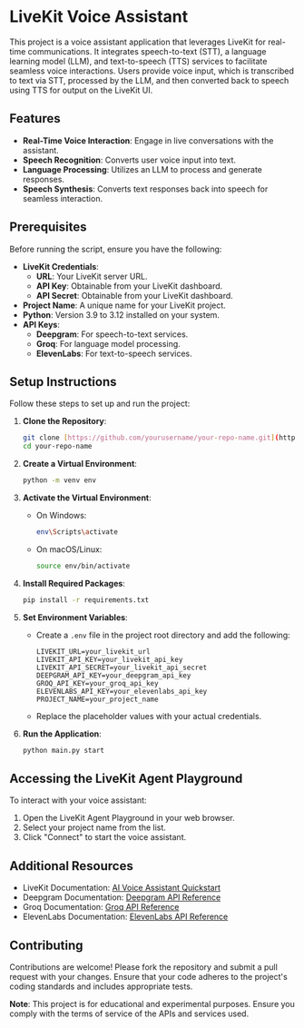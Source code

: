# LiveKit Voice Assistant

This project is a voice assistant application that leverages LiveKit for real-time communications. It integrates speech-to-text (STT), a language learning model (LLM), and text-to-speech (TTS) services to facilitate seamless voice interactions. Users provide voice input, which is transcribed to text via STT, processed by the LLM, and then converted back to speech using TTS for output on the LiveKit UI.

## Features

- **Real-Time Voice Interaction**: Engage in live conversations with the assistant.
- **Speech Recognition**: Converts user voice input into text.
- **Language Processing**: Utilizes an LLM to process and generate responses.
- **Speech Synthesis**: Converts text responses back into speech for seamless interaction.

## Prerequisites

Before running the script, ensure you have the following:

- **LiveKit Credentials**:
  - **URL**: Your LiveKit server URL.
  - **API Key**: Obtainable from your LiveKit dashboard.
  - **API Secret**: Obtainable from your LiveKit dashboard.
- **Project Name**: A unique name for your LiveKit project.
- **Python**: Version 3.9 to 3.12 installed on your system.
- **API Keys**:
  - **Deepgram**: For speech-to-text services.
  - **Groq**: For language model processing.
  - **ElevenLabs**: For text-to-speech services.

## Setup Instructions

Follow these steps to set up and run the project:

1.  **Clone the Repository**:

    ```bash
    git clone [https://github.com/yourusername/your-repo-name.git](https://github.com/yourusername/your-repo-name.git)
    cd your-repo-name
    ```

2.  **Create a Virtual Environment**:

    ```bash
    python -m venv env
    ```

3.  **Activate the Virtual Environment**:

    -   On Windows:

        ```bash
        env\Scripts\activate
        ```

    -   On macOS/Linux:

        ```bash
        source env/bin/activate
        ```

4.  **Install Required Packages**:

    ```bash
    pip install -r requirements.txt
    ```

5.  **Set Environment Variables**:

    -   Create a `.env` file in the project root directory and add the following:

        ```env
        LIVEKIT_URL=your_livekit_url
        LIVEKIT_API_KEY=your_livekit_api_key
        LIVEKIT_API_SECRET=your_livekit_api_secret
        DEEPGRAM_API_KEY=your_deepgram_api_key
        GROQ_API_KEY=your_groq_api_key
        ELEVENLABS_API_KEY=your_elevenlabs_api_key
        PROJECT_NAME=your_project_name
        ```

    -   Replace the placeholder values with your actual credentials.

6.  **Run the Application**:

    ```bash
    python main.py start
    ```

## Accessing the LiveKit Agent Playground

To interact with your voice assistant:

1.  Open the LiveKit Agent Playground in your web browser.
2.  Select your project name from the list.
3.  Click "Connect" to start the voice assistant.

## Additional Resources

-   LiveKit Documentation: [AI Voice Assistant Quickstart](your_livekit_documentation_link)
-   Deepgram Documentation: [Deepgram API Reference](your_deepgram_documentation_link)
-   Groq Documentation: [Groq API Reference](your_groq_documentation_link)
-   ElevenLabs Documentation: [ElevenLabs API Reference](your_elevenlabs_documentation_link)

## Contributing

Contributions are welcome! Please fork the repository and submit a pull request with your changes. Ensure that your code adheres to the project's coding standards and includes appropriate tests.

**Note**: This project is for educational and experimental purposes. Ensure you comply with the terms of service of the APIs and services used.
